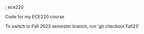 ; ece220

Code for my ECE220 course

To switch to Fall 2023 semester branch, run 'git checkout Fall23'
